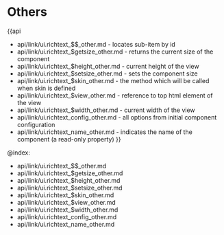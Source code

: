 Others
=======

{{api
- api/link/ui.richtext_$$_other.md - locates sub-item by id
- api/link/ui.richtext_$getsize_other.md - returns the current size of the component
- api/link/ui.richtext_$height_other.md - current height of the view
- api/link/ui.richtext_$setsize_other.md - sets the component size
- api/link/ui.richtext_$skin_other.md - the method which will be called when skin is defined
- api/link/ui.richtext_$view_other.md - reference to top html element of the view
- api/link/ui.richtext_$width_other.md - current width of the view
- api/link/ui.richtext_config_other.md - all options from initial component configuration
- api/link/ui.richtext_name_other.md - indicates the name of the component (a read-only property)
}}

@index:
- api/link/ui.richtext_$$_other.md
- api/link/ui.richtext_$getsize_other.md
- api/link/ui.richtext_$height_other.md
- api/link/ui.richtext_$setsize_other.md
- api/link/ui.richtext_$skin_other.md
- api/link/ui.richtext_$view_other.md
- api/link/ui.richtext_$width_other.md
- api/link/ui.richtext_config_other.md
- api/link/ui.richtext_name_other.md


